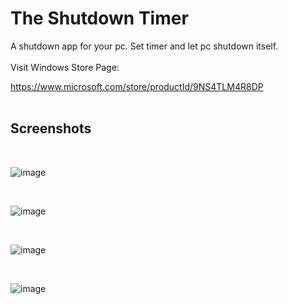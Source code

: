 # The Shutdown Timer

 A shutdown app for your pc. Set timer and let pc shutdown itself.
<br><br>
Visit Windows Store Page:

https://www.microsoft.com/store/productId/9NS4TLM4R8DP
<br><br>
## Screenshots

<br>

![image](https://user-images.githubusercontent.com/35369764/117555037-6dc86580-b064-11eb-8acd-52bfd69c02d2.png)

<br>

![image](https://user-images.githubusercontent.com/35369764/117555049-7caf1800-b064-11eb-9a04-4f846dde3d19.png)

<br>

![image](https://user-images.githubusercontent.com/35369764/117555055-8b95ca80-b064-11eb-95df-b8a301446479.png)

<br>

![image](https://user-images.githubusercontent.com/35369764/117555167-8dac5900-b065-11eb-936e-1df8a4f4fd40.png)



